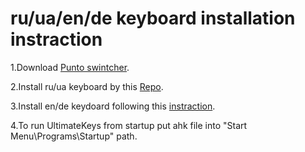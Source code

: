 # ru/ua/en/de keyboard installation instraction

1.Download [Punto swintcher](https://yandex.ru/soft/punto/download/?os=win).

2.Install ru/ua keyboard by this [Repo](https://github.com/neochief/ukrainian-typographic-layouts).

3.Install en/de keydoard following this [instraction](https://pieter-degroote.github.io/UltimateKEYS/autohotkey-win.html).

4.To run UltimateKeys from startup put ahk file into "Start Menu\Programs\Startup" path.